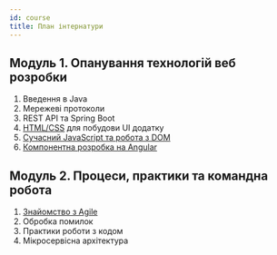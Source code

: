 ```yaml
---
id: course
title: План інтернатури
---
```


## Модуль 1. Опанування технологій веб розробки

1. Введення в Java
2. Мережеві протоколи
3. REST API та Spring Boot
4. [HTML/CSS](html-css/README.md) для побудови UI додатку
5. [Сучасний JavaScript та робота з DOM](javascript/README.md)
6. [Компонентна розробка на Angular](angular/README.md)

## Модуль 2. Процеси, практики та командна робота

1. [Знайомство з Agile](agile/README.md)
2. Обробка помилок
3. Практики роботи з кодом
4. Мікросервісна архітектура
